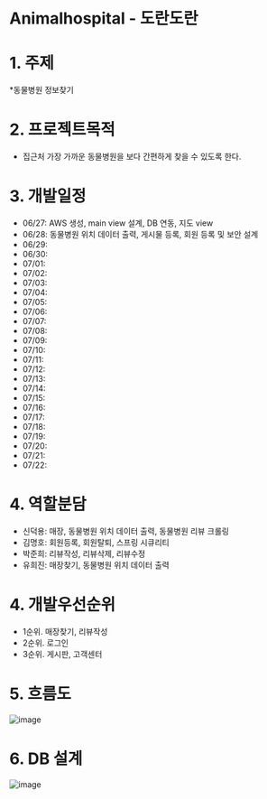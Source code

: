 # Animalhospital - 도란도란 

# 1. 주제
*동물병원 정보찾기

# 2. 프로젝트목적
*  집근처 가장 가까운 동물병원을 보다 간편하게 찾을 수 있도록 한다.

# 3. 개발일정
* 06/27: AWS 생성, main view 설계, DB 연동, 지도 view
* 06/28: 동물병원 위치 데이터 출력, 게시물 등록, 회원 등록 및 보안 설계
* 06/29:
* 06/30: 
* 07/01:
* 07/02:
* 07/03:
* 07/04:
* 07/05:
* 07/06:
* 07/07:
* 07/08:
* 07/09:
* 07/10:
* 07/11:
* 07/12:
* 07/13:
* 07/14:
* 07/15:
* 07/16:
* 07/17:
* 07/18:
* 07/19:
* 07/20:
* 07/21:
* 07/22:
 
 # 4. 역할분담
* 신덕용: 매장, 동물병원 위치 데이터 출력, 동물병원 리뷰 크롤링
* 김명호: 회원등록, 회원탈퇴, 스프링 시큐리티
* 박준희: 리뷰작성, 리뷰삭제, 리뷰수정
* 유희진: 매장찾기, 동물병원 위치 데이터 출력
 
 
 # 4. 개발우선순위
* 1순위. 매장찾기, 리뷰작성
* 2순위. 로그인
* 3순위. 게시판, 고객센터
 
 # 5. 흐름도
 ![image](https://user-images.githubusercontent.com/100547902/175886016-3ada500e-93a1-4131-9d75-e52d560c9107.png)

 
 # 6. DB 설계
![image](https://user-images.githubusercontent.com/100547902/175894830-74671c1c-6280-45df-84ff-f6c8f9ca26d8.png)

  

